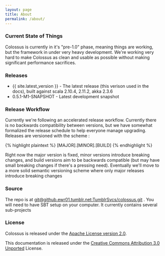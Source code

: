 ```yaml
---
layout: page
title: About
permalink: /about/
---
```


### Current State of Things

Colossus is currently in it's "pre-1.0" phase, meaning things are working, but
the framework in under very heavy development.  We're working very hard to make
Colossus as clean and usable as possible without making significant performance
sacrifices.



### Releases
* {{ site.latest_version }} - The latest release (this verison used in the docs), built against scala 2.10.4, 2.11.2, akka 2.3.6
* 0.5.1-M1-SNAPSHOT - Latest development snapshot

### Release Workflow

Currently we're following an accelerated release workflow.  Currently there is
no backwards compatibility between versions, but we have somewhat formalized
the release schedule to help everyone manage upgrading.  Releases are versioned with the scheme :

{% highlight plaintext %}
[MAJOR].[MINOR].[BUILD]
{% endhighlight %}

Right now the major version is fixed, minor versions introduce breaking
changes, and build versions aim to be backwards compatible (but may have small
breaking changes if there's a pressing need).  Eventually we'll move to a more
solid semantic versioning scheme where only major releases introduce breaking
changes

### Source

The repo is at [git@github.ewr01.tumblr.net:TumblrSvcs/colossus.git](git@github.ewr01.tumblr.net:TumblrSvcs/colossus.git) . You will need to have SBT setup on your computer.  It currently contains several sub-projects


### License

Colossus is released under the [Apache License version 2.0](http://www.apache.org/licenses/LICENSE-2.0).

This documentation is released under the [Creative Commons Attribution 3.0 Unported](http://creativecommons.org/licenses/by/3.0/) License. 


